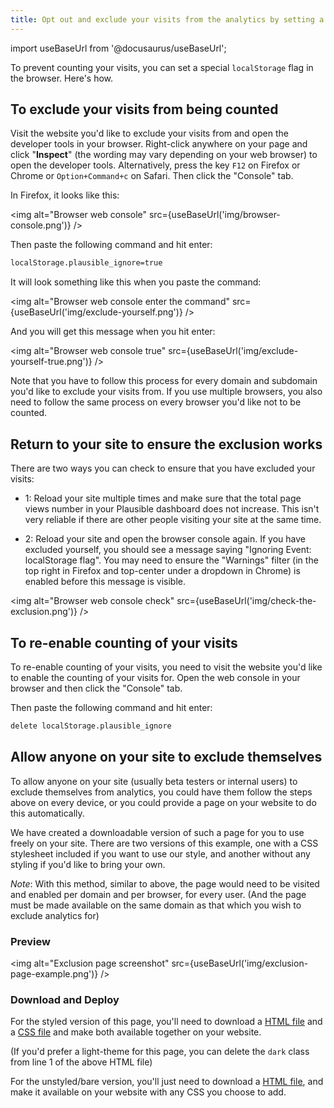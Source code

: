```yaml
---
title: Opt out and exclude your visits from the analytics by setting a localStorage flag in your browser
---
```


import useBaseUrl from '@docusaurus/useBaseUrl';

To prevent counting your visits, you can set a special `localStorage` flag in the browser. Here's how.

## To exclude your visits from being counted

Visit the website you'd like to exclude your visits from and open the developer tools in your browser. Right-click anywhere on your page and click "**Inspect**" (the wording may vary depending on your web browser) to open the developer tools. Alternatively, press the key `F12` on Firefox or Chrome or `Option+Command+c` on Safari. Then click the "Console" tab.

In Firefox, it looks like this:

<img alt="Browser web console" src={useBaseUrl('img/browser-console.png')} />

Then paste the following command and hit enter:

```html
localStorage.plausible_ignore=true
```

It will look something like this when you paste the command:

<img alt="Browser web console enter the command" src={useBaseUrl('img/exclude-yourself.png')} />

And you will get this message when you hit enter:

<img alt="Browser web console true" src={useBaseUrl('img/exclude-yourself-true.png')} />

Note that you have to follow this process for every domain and subdomain you'd like to exclude your visits from. If you use multiple browsers, you also need to follow the same process on every browser you'd like not to be counted.

## Return to your site to ensure the exclusion works

There are two ways you can check to ensure that you have excluded your visits:

* 1: Reload your site multiple times and make sure that the total page views number in your Plausible dashboard does not increase. This isn't very reliable if there are other people visiting your site at the same time.

* 2: Reload your site and open the browser console again. If you have excluded yourself, you should see a message saying "Ignoring Event: localStorage flag". You may need to ensure the "Warnings" filter (in the top right in Firefox and top-center under a dropdown in Chrome) is enabled before this message is visible.

<img alt="Browser web console check" src={useBaseUrl('img/check-the-exclusion.png')} />

## To re-enable counting of your visits

To re-enable counting of your visits, you need to visit the website you'd like to enable the counting of your visits for. Open the web console in your browser and then click the "Console" tab.

Then paste the following command and hit enter:

```html
delete localStorage.plausible_ignore
```

## Allow anyone on your site to exclude themselves

To allow anyone on your site (usually beta testers or internal users) to exclude themselves from analytics, you could have them follow the steps above on every device, or you could provide a page on your website to do this automatically.

We have created a downloadable version of such a page for you to use freely on your site. There are two versions of this example, one with a CSS stylesheet included if you want to use our style, and another without any styling if you'd like to bring your own.

*Note*: With this method, similar to above, the page would need to be visited and enabled per domain and per browser, for every user. (And the page must be made available on the same domain as that which you wish to exclude analytics for)
### Preview

<img alt="Exclusion page screenshot" src={useBaseUrl('img/exclusion-page-example.png')} />

### Download and Deploy

For the styled version of this page, you'll need to download a <a target="_blank" download="index.html" href="/exclusion-examples/exclude.html">HTML file</a> and a <a target="_blank" download="plausible-exclusion.css" href="/exclusion-examples/plausible-exclusion.css">CSS file</a> and make both available together on your website.

(If you'd prefer a light-theme for this page, you can delete the `dark` class from line 1 of the above HTML file)

For the unstyled/bare version, you'll just need to download a <a target="_blank" download="index.html" href="/exclusion-examples/exclude-bare.html">HTML file</a>, and make it available on your website with any CSS you choose to add.
